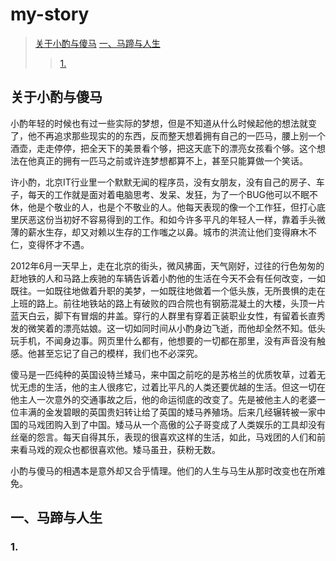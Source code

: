 # my-story
>[关于小酌与傻马](#1)
>[一、马蹄与人生](#2)
>>[1.](#21)
<h2 id='1'> 关于小酌与傻马</h2>

<p>小酌年轻的时候也有过一些实际的梦想，但是不知道从什么时候起他的想法就变了，他不再追求那些现实的的东西，反而整天想着拥有自己的一匹马，腰上别一个酒壶，走走停停，把全天下的美景看个够，把这天底下的漂亮女孩看个够。这个想法在他真正的拥有一匹马之前或许连梦想都算不上，甚至只能算做一个笑话。</p>
<p>许小酌，北京IT行业里一个默默无闻的程序员，没有女朋友，没有自己的房子、车子，每天的工作就是面对着电脑思考、发呆、发狂，为了一个BUG他可以不眠不休，他是个敬业的人，也是个不敬业的人。他每天表现的像一个工作狂，但打心底里厌恶这份当初好不容易得到的工作。和如今许多平凡的年轻人一样，靠着手头微薄的薪水生存，却又对赖以生存的工作嗤之以鼻。城市的洪流让他们变得麻木不仁，变得怀才不遇。</p>
<p>2012年6月一天早上，走在北京的街头，微风拂面，天气刚好，过往的行色匆匆的赶地铁的人和马路上疾驰的车辆告诉着小酌他的生活在今天不会有任何改变，一如既往。一如既往地做着升职的美梦，一如既往地做着一个低头族，无所畏惧的走在上班的路上。前往地铁站的路上有破败的四合院也有钢筋混凝土的大楼，头顶一片蓝天白云，脚下有冒烟的井盖。穿行的人群里有穿着正装职业女性，有留着长直秀发的微笑着的漂亮姑娘。这一切如同时间从小酌身边飞逝，而他却全然不知。低头玩手机，不闻身边事。网页里什么都有，他想要的一切都在那里，没有声音没有触感。他甚至忘记了自己的模样，我们也不必深究。</p>
<p>傻马是一匹纯种的英国设特兰矮马，来中国之前吃的是苏格兰的优质牧草，过着无忧无虑的生活，他的主人很疼它，过着比平凡的人类还要优越的生活。但这一切在他主人一次意外的交通事故之后，他的命运彻底的改变了。先是被他主人的老婆一位丰满的金发碧眼的英国贵妇转让给了英国的矮马养殖场。后来几经辗转被一家中国的马戏团购入到了中国。矮马从一个高傲的公子哥变成了人类娱乐的工具却没有丝毫的怨言。每天自得其乐，表现的很喜欢这样的生活，如此，马戏团的人们和前来看马戏的观众也都很喜欢他。矮马虽丑，获粉无数。</p>
<p>小酌与傻马的相遇本是意外却又合乎情理。他们的人生与马生从那时改变也在所难免。</p>

<h2 id='2'>一、马蹄与人生</h2>
<h3 id='21'>1.</h3>

